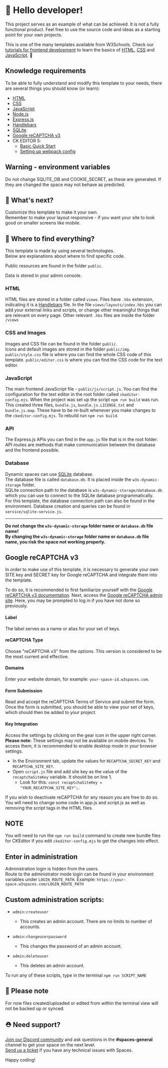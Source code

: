 # 👋 Hello developer!

This project serves as an example of what can be achieved. It is not a fully functional product. Feel free to use the source code and ideas as a starting point for your own projects.

This is one of the many templates available from W3Schools. Check our [tutorials for frontend development](https://www.w3schools.com/where_to_start.asp) to learn the basics of [HTML](https://www.w3schools.com/html/default.asp), [CSS](https://www.w3schools.com/css/default.asp) and [JavaScript](https://www.w3schools.com/js/default.asp). 🦄


## Knowledge requirements

To be able to fully understand and modify this template to your needs, there are several things you should know (or learn):

- [HTML](https://www.w3schools.com/html/default.asp)
- [CSS](https://www.w3schools.com/css/default.asp)
- [JavaScript](https://www.w3schools.com/js/default.asp)
- [Node.js](https://www.w3schools.com/nodejs/default.asp)
- [Express.js](https://expressjs.com/)
- [Handlebars](https://handlebarsjs.com/)
- [SQLite](https://www.sqlite.org/docs.html)
- [Google reCAPTCHA v3](https://developers.google.com/recaptcha/docs/v3)
- CK EDITOR 5:
  - [Basic Quick Start](https://ckeditor.com/docs/ckeditor5/latest/installation/getting-started/quick-start.html)
  - [Setting up webpack config](https://ckeditor.com/docs/ckeditor5/latest/installation/getting-started/quick-start-other.html#introduction)

## Warning - environment variables

Do not change SQLITE_DB and COOKIE_SECRET, as these are generated. If they are changed the space may not behave as predicted.
  
## 🔨 What's next?

Customize this template to make it your own.  
Remember to make your layout responsive - if you want your site to look good on smaller screens like mobile.

## 🎨 Where to find everything?

This template is made by using several technologies.  
Below are explanations about where to find specific code.

Public resources are found in the folder `public`.

Data is stored in your admin console.

### HTML

HTML files are stored in a folder called `views`. Files have `.hbs` extension, indicating it is a [Handlebars](https://handlebarsjs.com/) file.
In the file `views/layouts/index.hbs` you can add your external links and scripts, or change other meaningful things that are relevant on every page.
Other relevant `.hbs` files are inside the folder `/views`

### CSS and Images

Images and CSS file can be found in the folder `public`.  
Icons and default images are stored in the folder `public/img`.  
`public/style.css` file is where you can find the whole CSS code of this template.
`public/editor.css` is where you can find the CSS code for the text editor.

### JavaScript

The main frontend JavaScript file - `public/js/script.js`.
You can find the configuration for the text editor in the root folder called `ckeditor-config.mjs`.
When the project was set up the script `npm run build` was run. This created three files, `bundle.js`, `bundle.js.LICENSE.txt` and `bundle.js.map`. These have to be re-built whenever you make changes to the `ckeditor-config.mjs`. To rebuild run `npm run build`.

### API

The Express.js APIs you can find in the `app.js` file that is in the root folder.
API routes are methods that make communication between the database and the frontend possible.

### Database

Dynamic spaces can use [SQLite](https://www.sqlite.org/docs.html) database.  
The database file is called `database.db`. It is placed inside the `w3s-dynamic-storage` folder.  
SQLite connection path to the database is `w3s-dynamic-storage/database.db` which you can use to connect to the SQLite database programmatically.   
For this template, the database connection path can also be found in the environment. 
Database creation and queries can be found in `service/sqlite-service.js`.

---  
**Do not change the `w3s-dynamic-storage` folder name or `database.db` file name!**  
**By changing the `w3s-dynamic-storage` folder name or `database.db` file name, you risk the space not working properly.**


## Google reCAPTCHA v3

In order to make use of this template, it is necessary to generate your own SITE key and SECRET key for Google reCAPTCHA and integrate them into the template.

To do so, it is recommended to first familiarize yourself with the [Google reCAPTCHA v3 documentation](https://developers.google.com/recaptcha/docs/v3). 
Next, access the [Google reCAPTCHA admin site](https://www.google.com/recaptcha/admin). Here, you may be prompted to log in if you have not done so previously.

#### Label

The label serves as a name or alias for your set of keys.

#### reCAPTCHA Type

Choose "reCAPTCHA v3" from the options. This version is considered to be the most current and effective.

#### Domains

Enter your website domain, for example: `your-space-id.w3spaces.com`.

#### Form Submission

Read and accept the reCAPTCHA Terms of Service and submit the form.  
Once the form is submitted, you should be able to view your set of keys, which should then be added to your project.

#### Key Integration

Access the settings by clicking on the gear icon in the upper right corner. 
**Please note:** These settings may not be available on mobile devices. To access them, it is recommended to enable desktop mode in your browser settings.
- In the Environment tab, update the values for `RECAPTCHA_SECRET_KEY` and `RECAPTCHA_SITE_KEY`.
- Open `script.js` file and add site key as the value of the `recaptchaSiteKey` variable. It should be on line 1.
   - Look for this: `const recaptchaSiteKey = "YOUR_RECATPCHA_SITE_KEY";`.

If you wish to deactivate reCAPTCHA for any reason you are free to do so. You will need to change some code in app.js and script.js as well as removing the script tags in the HTML files.

## **NOTE**

You will need to run the `npm run build` command to create new bundle files for CKEditor if you edit `ckeditor-config.mjs` to get the changes into effect.

## Enter in administration

Administration login is hidden from the users.  
Route to the administrator mode login can be found in your environment variables under `LOGIN_ROUTE_PATH`.
Example: `https://your-space.w3spaces.com/LOGIN_ROUTE_PATH`

## Custom administration scripts:
- `admin:createuser`
  - This creates an admin account. There are no limits to number of accounts.

- `admin:changeuserpassword`
  - This changes the password of an admin account.

- `admin:deleteuser`
  - This deletes an admin account.

To run any of these scripts, type in the terminal `npm run SCRIPT_NAME`

## 🔨 Please note
For now files created/uploaded or edited from within the terminal view will not be backed up or synced. 

## ⛑ Need support?
[Join our Discord community](https://discord.gg/6Z7UaRbUQM) and ask questions in the **#spaces-general** channel to get your space on the next level.  
[Send us a ticket](https://support.w3schools.com/hc/en-gb) if you have any technical issues with Spaces.

Happy coding!